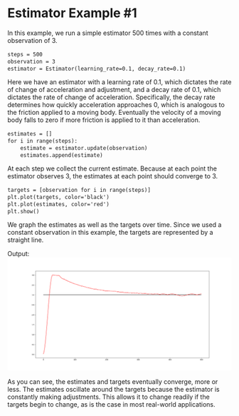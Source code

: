 # Estimator Example #1

In this example, we run a simple estimator 500 times with a constant observation of 3.

	steps = 500
	observation = 3
	estimator = Estimator(learning_rate=0.1, decay_rate=0.1)

Here we have an estimator with a learning rate of 0.1, which dictates the rate of change of acceleration and adjustment, and a decay rate of 0.1, which dictates the rate of change of acceleration. Specifically, the decay rate determines how quickly acceleration approaches 0, which is analogous to the friction applied to a moving body. Eventually the velocity of a moving body falls to zero if more friction is applied to it than acceleration.
	
	estimates = []
	for i in range(steps):
		estimate = estimator.update(observation)
		estimates.append(estimate)

At each step we collect the current estimate. Because at each point the estimator observes 3, the estimates at each point should converge to 3. 

	targets = [observation for i in range(steps)]
	plt.plot(targets, color='black')
	plt.plot(estimates, color='red')
  	plt.show()

We graph the estimates as well as the targets over time. Since we used a constant observation in this example, the targets are represented by a straight line.

Output:
![Estimator Results #1](https://github.com/CarsonScott/onlinestats/blob/master/img/estimator_results_1.png)

As you can see, the estimates and targets eventually converge, more or less. The estimates oscillate around the targets because the estimator is constantly making adjustments. This allows it to change readily if the targets begin to change, as is the case in most real-world applications.